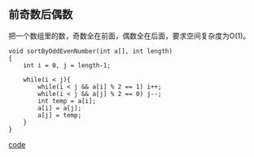## 前奇数后偶数

把一个数组里的数，奇数全在前面，偶数全在后面，要求空间复杂度为O(1)。

```
void sortByOddEvenNumber(int a[], int length)
{
	int i = 0, j = length-1;

	while(i < j){
		while(i < j && a[i] % 2 == 1) i++;
		while(i < j && a[j] % 2 == 0) j--;
		int temp = a[i];
		a[i] = a[j];
		a[j] = temp;
	}
}
```

[code](../codes/题.c)